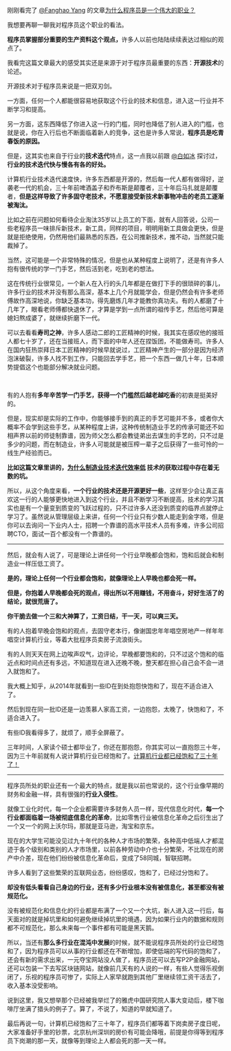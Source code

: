 <p>刚刚看完了 <a class="member_mention" href="https://www.zhihu.com/people/dd01b0d11544e3ef0f033d6f52df78c7" data-hash="dd01b0d11544e3ef0f033d6f52df78c7" data-hovercard="p$b$dd01b0d11544e3ef0f033d6f52df78c7">@Fanghao Yang</a>  的文章<a href="https://zhuanlan.zhihu.com/p/35846988" class="internal">为什么程序员是一个伟大的职业？</a> </p><p>我想要再聊一聊我对程序员这个职业的看法。</p><p><b>程序员掌握部分重要的生产资料这个观点，</b>许多人以前也陆陆续续表达过相似的观点了。</p><p>我看完这篇文章最大的感受其实还是来源于对于程序员最重要的东西：<b>开源技术</b>的论述。</p><p>开源技术对于程序员来说是一把双刃剑。</p><p>一方面，任何一个人都能很容易地获取这个行业的技术和信息，进入这一行业并不断学习和提高。</p><p>另一方面，这东西降低了你进入这一行的门槛，同时也降低了别人进入的门槛，也就是说，你在入行后也不断面临着新人的竞争，这也是许多人常说，<b>程序员是吃青春饭的原因。</b></p><p>但是，这其实也来自于行业的<b>技术迭代</b>特点，这一点我以前跟 <a class="member_mention" href="https://www.zhihu.com/people/9558cac1a967147f0318fe6b7b1a0f7b" data-hash="9558cac1a967147f0318fe6b7b1a0f7b" data-hovercard="p$b$9558cac1a967147f0318fe6b7b1a0f7b">@白如冰</a> 探讨过，<b>行业的技术迭代快与慢各有各的好处。</b></p><p>计算机行业技术迭代速度快，许多东西都是开源的，然后每一代人都有做得好，逆袭老一代的机会，三十年前啤酒盖子和乔布斯是颠覆者，三十年后马扎就是颠覆者，<b>但是这样导致了许多固守老技术，不愿意接受新技术新事物冲击的老员工逐渐被淘汰。</b></p><p>比如之前在问题如何看待企业淘汰35岁以上员工的下面，就有人回答说，公司一些老程序员一味排斥新技术，新工具，同样的项目，明明用新工具做会更快，但是就是拒绝使用，仍然用他们最熟悉的东西，在公司推新技术，推不动，当然就只能裁掉了。</p><p>当然，这可能是一个非常特殊的情况，但是也从某种程度上说明了，还是有许多人抱有很传统的学一门手艺，然后活到老，吃到老的想法。</p><p>这在传统行业很常见，一个新人在入行的头几年都是在做打下手的很琐碎的事儿，许多行业的技术并没有那么高深，基本上几个月就能学会，但是仍然会有许多老师傅故作高深地说，你缺乏基本功，得先磨炼几年才能教你真功夫。有的人都磨了十几年了，眼看老师傅都快退休了，才算是学到一点所谓的祖传手艺，然后他可算是媳妇熬成婆了，就继续折磨下一代。</p><p>可以去看看<b>寿司之神</b>，许多人感动二郎的工匠精神的时候，我其实在感叹他的接班人都七十岁了，还在当接班人，而下面的中年人还在捏饭团，不能做寿司。许多人在国内狂热崇拜日本工匠精神的时候早就说过，工匠精神产生的一部分是因为经济泡沫破裂，许多人找不到工作，只能回去学手艺，把一个东西一做几十年，日本顺势提倡这个也能部分解决就业问题。</p><p class="ztext-empty-paragraph"><br/></p><p>有的人抱有<b>多年辛苦学一门手艺，获得一个门槛然后越老越吃香</b>的初衷是挺美好的。</p><p>但是，现实却是实际的工作中，你能够接手到的真正的手艺可能并不多，或者你大概率不会学到这些手艺，从某种程度上讲，这种传统制造业手艺的传承可能还不如相声界以前的师徒制靠谱，因为师父怎么都会教徒弟出去谋生的手艺的，只不过是多少的问题，而在制造业，许多人可能就是被压榨一辈子之后获得了一些可怜的一线生产经验而已。</p><p><b>比如这篇文章里讲的，<a href="https://zhuanlan.zhihu.com/p/31197879" class="internal">为什么制造业技术迭代效率低</a>   技术的获取过程中存在着无数的坑。</b></p><p>所以，从这个角度来看，<b>一个行业的技术还是开源更好一些</b>，这样至少会让真正喜欢这一行的人能够更快地进入到这个行业，并且不断学习不断提高，技术的学习其实也是有一个量变到质变的飞跃过程的，只不过许多人还没到质变的临界点就停止学习了。虽然说从管理层级上来讲，任何一个行业只有少数人能走到金字塔，但是你可以去询问一下业内人士，招聘一个靠谱的高水平技术人员有多难，许多公司招聘CTO，面试一百个都没有一个靠谱的。</p><hr/><p>然后，就会有人说了，可是理论上讲任何一个行业早晚都会饱和，饱和后就会和制造业一样压低工资了。</p><p><b>是的，理论上任何一个行业都会饱和，就像理论上人早晚也都会死一样。</b></p><p><b>但是，你抱着人早晚都会死的观点，得出所以不用赚钱，不用奋斗，好好生活了的结论，就很荒唐了。</b></p><p><b>你干脆去做一个三和大神算了，工资日结，干一天，可以爽三天。</b></p><p>有的人抱着早晚会饱和的观点，去固守老本行，像谢国忠年年唱空房地产一样年年唱空计算机行业，等着大批程序员卖房子流浪街头。</p><p>有的人则天天在网上边唉声叹气，边评论，早晚都要饱和的，只不过这个饱和的临近点和时间点还有多远，不知道现在进入还晚不晚，整天都在担心自己会不会一进入就饱和了。</p><p>我大概上知乎，从2014年就看到一些ID在到处抱怨快饱和了，现在不适合进入了。</p><p>然后到现在同一批ID还是一边羡慕人家高工资，一边抱怨，太晚了，快饱和了，不适合进入了。</p><p>有些ID我看得多了，就烦了，顺手全屏蔽了。</p><p>三年时间，人家读个硕士都毕业了，你还在那抱怨，你其实可以一直抱怨三十年，因为三十年前就有人说计算机行业已经饱和了。<a href="https://zhuanlan.zhihu.com/p/30142476?group_id=972809104389996544" class="internal">计算机行业都已经饱和了三十年了！</a> </p><hr/><p>程序员所处的职业还有一个最大的特点，就是我以前也常说的，这个行业像早期的财务和金融一样，具有很强的<b>行业入侵性</b>。</p><p>就像工业化时代，每一个企业都需要许多财务人员一样，现代信息化时代，<b>每一个行业都面临着一场被彻底信息化的革命</b>，比如零售行业被信息化革命之后衍生出了一个又一个的网上沃尔玛，那就是亚马逊，淘宝和京东。</p><p>现在的大学生可能没见过九十年代的各种人才市场的繁荣，各种高中低端人才都混迹于各个级别和类别的人才市场里，以前各种劳动中介也十分繁荣，不比现在的房产中介差，现在他们纷纷被信息化革命后，变成了58同城，智联招聘。</p><p>许多人看到了这些繁荣的互联网业态，纷纷感叹，饱和了，已经过分饱和了。</p><p><b>却没有低头看看自己身边的行业，还有多少行业根本没有被信息化，甚至都没有被规范化。</b></p><p>没有被规范化和信息化的行业都是布满了一个又一个大坑，新人进入这一行后，每天面对的就是掉坑里和如何避免继续掉坑里的境遇，因为如果行业内的数据和规则都不可规范化，那么未来每一个事件都有可能是黑天鹅。</p><p>所以，当还有<b>那么多行业在混沌中发展</b>的时候，就不能说程序员所处的行业已经饱和了，因为程序员可以从事的行业都还在不断增加，即使低端的写代码的饱和了，还会有新的需求出来，一元夺宝网站没人做了，程序员还可以去写P2P金融网站，还可以包装一下去写区块链网站，就像前几天有的人说的一样，有些人觉得乐视倒闭了，乐视的程序员可惨了，实际上人家早就跑到其他厂里继续领工资干活去了，收入基本没受影响。</p><p>说到这里，我又想举那个已经被我举烂了的雅虎中国研究院人事大变动后，楼下咖啡厅坐满了猎头的例子了。算了，不说了，知道的早就知道了。</p><p>最后再说一句，计算机已经饱和了三十年了，程序员们都等着下岗卖房子度日呢，大家准备好手里的钞票，北京杭州深圳的房价有可能会降哦，前提是你得等到程序员下岗潮的那一天，就像等到理论上人都会死的那一天一样。</p><p></p><p></p><p></p>